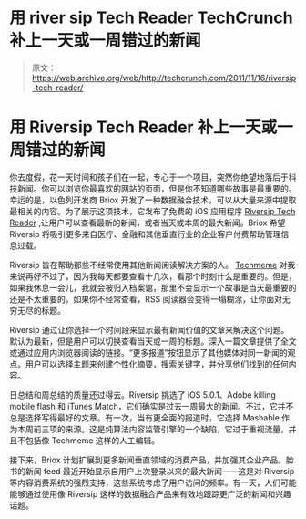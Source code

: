 # 用 river sip Tech Reader TechCrunch 补上一天或一周错过的新闻

> 原文：<https://web.archive.org/web/http://techcrunch.com/2011/11/16/riversip-tech-reader/>

# 用 Riversip Tech Reader 补上一天或一周错过的新闻

你去度假，花一天时间和孩子们在一起，专心于一个项目，突然你绝望地落后于科技新闻。你可以浏览你最喜欢的网站的页面，但是你不知道哪些故事是最重要的。幸运的是，以色列开发商 Briox 开发了一种数据融合技术，可以从大量来源中提取最相关的内容。为了展示这项技术，它发布了免费的 iOS 应用程序 [Riversip Tech Reader](https://web.archive.org/web/20230204110919/http://www.riversip.com/) ,让用户可以查看最新的新闻，或者当天或本周的最大新闻。Briox 希望 Riversip 将吸引更多来自医疗、金融和其他垂直行业的企业客户付费帮助管理信息过载。

Riversip 旨在帮助那些不经常使用其他新闻阅读解决方案的人。 [Techmeme](https://web.archive.org/web/20230204110919/http://techmeme.com/) 对我来说再好不过了，因为我每天都要查看十几次，看那个时刻什么是重要的。但是，如果我休息一会儿，我就会被归入档案馆，那里不会显示一个故事是当天最重要的还是不太重要的。如果你不经常查看，RSS 阅读器会变得一塌糊涂，让你面对无穷无尽的标题。

Riversip 通过让你选择一个时间段来显示最有新闻价值的文章来解决这个问题。默认为最新，但是用户可以切换查看当天或一周的标题。深入一篇文章提供了全文或通过应用内浏览器阅读的链接。“更多报道”按钮显示了其他媒体对同一新闻的观点。用户可以选择主题来创建个性化摘要，搜索关键字，并分享他们找到的任何内容。

日总结和周总结的质量还过得去。Riversip 挑选了 iOS 5.0.1、Adobe killing mobile flash 和 iTunes Match，它们确实是过去一周最大的新闻。不过，它并不总是选择写得最好的文章。有一次，当有更全面的报道时，它选择 Mashable 作为本周前三项的来源。这是纯算法内容监管引擎的一个缺陷，它过于重视流量，并且不包括像 Techmeme 这样的人工编辑。

接下来，Briox 计划扩展到更多新闻垂直领域的消费产品，并加强其企业产品。脸书的新闻 feed 最近开始显示自用户上次登录以来的最大新闻——这是对 Riversip 等内容消费系统的强烈支持，这些系统考虑了用户访问的频率。有一天，人们可能能够通过使用像 Riversip 这样的数据融合产品来有效地跟踪更广泛的新闻和兴趣话题。